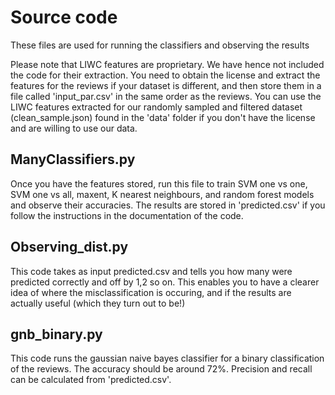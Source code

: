 # Source code

These files are used for running the classifiers and observing the results

Please note that LIWC features are proprietary. We have hence not included the code for their extraction. You need to obtain the license and extract the features for the reviews if your dataset is different, and then store them in a file called 'input_par.csv' in the same order as the reviews. You can use the LIWC features extracted for our randomly sampled and filtered dataset (clean_sample.json) found in the 'data' folder if you don't have the license and are willing to use our data.

## ManyClassifiers.py

Once you have the features stored, run this file to train SVM one vs one, SVM one vs all, maxent, K nearest neighbours, and random forest models and observe their accuracies. The results are stored in 'predicted.csv' if you follow the instructions in the documentation of the code.

## Observing_dist.py

This code takes as input predicted.csv and tells you how many were predicted correctly and off by 1,2 so on. This enables you to have a clearer idea of where the misclassification is occuring, and if the results are actually useful (which they turn out to be!)

## gnb_binary.py

This code runs the gaussian naive bayes classifier for a binary classification of the reviews. The accuracy should be around 72%. Precision and recall can be calculated from 'predicted.csv'.
